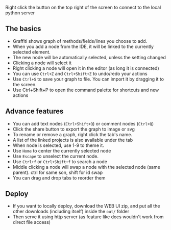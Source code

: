 Right click the button on the top right of the screen to connect to the local python server
## The basics
* Graffiti shows graph of methods/fields/lines you choose to add.
* When you add a node from the IDE, it will be linked to the currently selected element.
* The new node will be automatically selected, unless the setting changed
* Clicking a node will select it
* Right clicking a node will open it in the editor (as long it is connected)
* You can use `Ctrl+Z` and `Ctrl+Shift+Z` to undo/redo your actions
* Use `Ctrl+S` to save your graph to file. You can import it by dragging it to the screen.
* Use Ctrl+Shift+P to open the command palette for shortcuts and new actions
## Advance features
* You can add text nodes (`Ctrl+Shift+Q`) or comment nodes (`Ctrl+Q`)
* Click the share button to export the graph to image or svg
* To rename or remove a graph, right click the tab's name.
* A list of the linked projects is also available under the tab
* When node is selected, use 1-9 to theme it.
* Use `Home` to center the currently selected node
* Use `Escape` to unselect the current node.
* Use `Ctrl+f` or `Ctrl+Shift+f` to search a node
* Middle clicking a node will swap a node with the selected node (same parent). ctrl for same son, shift for id swap
* You can drag and drop tabs to reorder them
## Deploy
* If you want to locally deploy, download the WEB UI zip, and put all the other downloads (including itself) inside the `out/` folder
* Then serve it using http server (as feature like docs wouldn't work from direct file access)